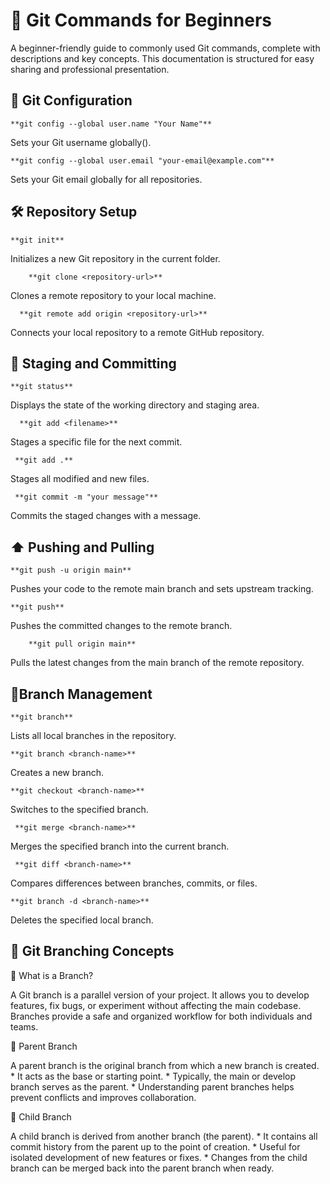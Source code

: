

#  📗 Git Commands for Beginners #
A beginner-friendly guide to commonly used Git commands, complete with descriptions and key concepts. This documentation is structured for easy sharing and professional presentation.
## 🔧 Git Configuration ##
    **git config --global user.name "Your Name"**  
 
  Sets your Git username globally().

    **git config --global user.email "your-email@example.com"**  
 
   Sets your Git email globally for all repositories.

## 🛠️ Repository Setup ##
    **git init**  
 
  Initializes a new Git repository in the current folder.
  
        **git clone <repository-url>**  
 
   Clones a remote repository to your local machine.  
   
      **git remote add origin <repository-url>**  
 
   Connects your local repository to a remote GitHub repository.




## 📄 Staging and Committing ##
    **git status**  
 
   Displays the state of the working directory and staging area.  
   
      **git add <filename>**  
 
   Stages a specific file for the next commit.  
   
     **git add .**  
 
   Stages all modified and new files. 
   
     **git commit -m "your message"**  
  
   Commits the staged changes with a message.

## ⬆️ Pushing and Pulling ##
    **git push -u origin main**  
  
   Pushes your code to the remote main branch and sets upstream tracking.  
   
    **git push**  
  
   Pushes the committed changes to the remote branch.
   
        **git pull origin main**  
  
   Pulls the latest changes from the main branch of the remote repository.

## 🌿Branch Management ##
    **git branch**  
 
   Lists all local branches in the repository.

    **git branch <branch-name>**  
 
   Creates a new branch.

    **git checkout <branch-name>**  
 
   Switches to the specified branch.
   
     **git merge <branch-name>**  
 
   Merges the specified branch into the current branch.
   
     **git diff <branch-name>**  
 
   Compares differences between branches, commits, or files.
    
    **git branch -d <branch-name>**  
 
   Deletes the specified local branch.


## 🌱 Git Branching Concepts ##
🔹 What is a Branch?  

  A Git branch is a parallel version of your project. It allows you to develop features, fix bugs, or experiment without affecting the main codebase. Branches 
  provide a safe and organized workflow for both individuals and teams.

🔹 Parent Branch  

   A parent branch is the original branch from which a new branch is created.
    * It acts as the base or starting point.
    * Typically, the main or develop branch serves as the parent.
    * Understanding parent branches helps prevent conflicts and improves  collaboration.

🔹 Child Branch  

   A child branch is derived from another branch (the parent).
    * It contains all commit history from the parent up to the point of creation. 
    * Useful for isolated development of new features or fixes.
    * Changes from the child branch can be merged back into the parent branch when ready.

